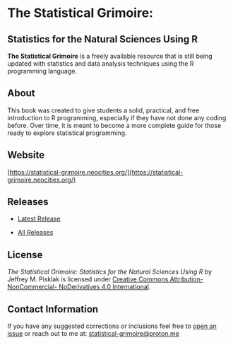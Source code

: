 # The Statistical Grimoire:
## Statistics for the Natural Sciences Using R

**The Statistical Grimoire** is a freely available resource that is still being updated with statistics and data analysis techniques using the R programming language.

## About
This book was created to give students a solid, practical, and free introduction to R programming, especially if they have not done any coding before. Over time, it is meant to become a more complete guide for those ready to explore statistical programming.

## Website
[https://statistical-grimoire.neocities.org/](https://statistical-grimoire.neocities.org/)

## Releases
- [Latest Release](https://github.com/statistical-grimoire/book/releases)

- [All Releases](https://github.com/statistical-grimoire/book/releases/tag/v1.0.1)

## License
*The Statistical Grimoire: Statistics for the Natural Sciences Using R* by Jeffrey
M. Pisklak is licensed under [Creative Commons Attribution-NonCommercial-
NoDerivatives 4.0 International](https://creativecommons.org/licenses/by-nc-nd/4.0/).

## Contact Information

If you have any suggested corrections or inclusions feel free to [open an issue](https://github.com/statistical-grimoire/book/issues) or reach out to me at: statistical-grimoire@proton.me 